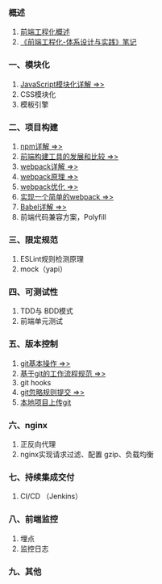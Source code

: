 ### 概述
1. [前端工程化概述](./IntegratedSolution.md)
2. [《前端工程化-体系设计与实践》笔记](./StudyNotes.md)

### 一、模块化
1. [JavaScript模块化详解 =>>](./JavaScriptModules.md)
2. CSS模块化
3. 模板引擎

### 二、项目构建
1. [npm详解 =>>](./NpmDetail.md)
2. [前端构建工具的发展和比较 =>>](./BuildTools.md)
3. [webpack详解 =>>](./WebpackDetail.md)
4. [webpack原理 =>>](./WebpackPrinciple.md)
5. [webpack优化 =>>](./WebpackOptimization.md)
6. [实现一个简单的webpack =>>](./SimpleWebpack.md)
7. [Babel详解 =>>](./Babel.md)
8. 前端代码兼容方案，Polyfill

### 三、限定规范
1. ESLint规则检测原理
2. mock（yapi）

### 四、可测试性
1. TDD与 BDD模式
2. 前端单元测试

### 五、版本控制
1. [git基本操作 =>>](./GitCheatSheet.md)
2. [基于git的工作流程规范 =>>](./GitWorkflow.md)
3. git hooks
4. [git忽略规则提交 =>>](./Gitignore.md)
5. [本地项目上传git](./GitLocalProject.md)

### 六、nginx
1. 正反向代理
2. nginx实现请求过滤、配置 gzip、负载均衡

### 七、持续集成交付
1. CI/CD （Jenkins）

### 八、前端监控
1. 埋点
2. 监控日志

### 九、其他
